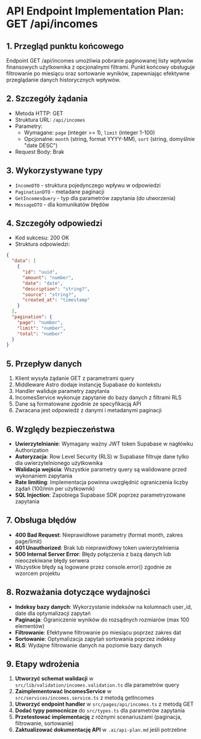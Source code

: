 # API Endpoint Implementation Plan: GET /api/incomes

## 1. Przegląd punktu końcowego

Endpoint GET /api/incomes umożliwia pobranie paginowanej listy wpływów finansowych użytkownika z opcjonalnymi filtrami. Punkt końcowy obsługuje filtrowanie po miesiącu oraz sortowanie wyników, zapewniając efektywne przeglądanie danych historycznych wpływów.

## 2. Szczegóły żądania

- Metoda HTTP: GET
- Struktura URL: `/api/incomes`
- Parametry:
  - Wymagane: `page` (integer >= 1), `limit` (integer 1-100)
  - Opcjonalne: `month` (string, format YYYY-MM), `sort` (string, domyślnie "date DESC")
- Request Body: Brak

## 3. Wykorzystywane typy

- `IncomeDTO` - struktura pojedynczego wpływu w odpowiedzi
- `PaginationDTO` - metadane paginacji
- `GetIncomesQuery` - typ dla parametrów zapytania (do utworzenia)
- `MessageDTO` - dla komunikatów błędów

## 4. Szczegóły odpowiedzi

- Kod sukcesu: 200 OK
- Struktura odpowiedzi:

```json
{
  "data": [
    {
      "id": "uuid",
      "amount": "number",
      "date": "date",
      "description": "string?",
      "source": "string?",
      "created_at": "timestamp"
    }
  ],
  "pagination": {
    "page": "number",
    "limit": "number",
    "total": "number"
  }
}
```

## 5. Przepływ danych

1. Klient wysyła żądanie GET z parametrami query
2. Middleware Astro dodaje instancję Supabase do kontekstu
3. Handler waliduje parametry zapytania
4. IncomesService wykonuje zapytanie do bazy danych z filtrami RLS
5. Dane są formatowane zgodnie ze specyfikacją API
6. Zwracana jest odpowiedź z danymi i metadanymi paginacji

## 6. Względy bezpieczeństwa

- **Uwierzytelnianie**: Wymagany ważny JWT token Supabase w nagłówku Authorization
- **Autoryzacja**: Row Level Security (RLS) w Supabase filtruje dane tylko dla uwierzytelnionego użytkownika
- **Walidacja wejścia**: Wszystkie parametry query są walidowane przed wykonaniem zapytania
- **Rate limiting**: Implementacja powinna uwzględnić ograniczenia liczby żądań (100/min per użytkownik)
- **SQL Injection**: Zapobiega Supabase SDK poprzez parametryzowane zapytania

## 7. Obsługa błędów

- **400 Bad Request**: Nieprawidłowe parametry (format month, zakres page/limit)
- **401 Unauthorized**: Brak lub nieprawidłowy token uwierzytelnienia
- **500 Internal Server Error**: Błędy połączenia z bazą danych lub nieoczekiwane błędy serwera
- Wszystkie błędy są logowane przez console.error() zgodnie ze wzorcem projektu

## 8. Rozważania dotyczące wydajności

- **Indeksy bazy danych**: Wykorzystanie indeksów na kolumnach user_id, date dla optymalizacji zapytań
- **Paginacja**: Ograniczenie wyników do rozsądnych rozmiarów (max 100 elementów)
- **Filtrowanie**: Efektywne filtrowanie po miesiącu poprzez zakres dat
- **Sortowanie**: Optymalizacja zapytań sortowania poprzez indeksy
- **RLS**: Wydajne filtrowanie danych na poziomie bazy danych

## 9. Etapy wdrożenia

1. **Utworzyć schemat walidacji** w `src/lib/validation/incomes.validation.ts` dla parametrów query
2. **Zaimplementować IncomesService** w `src/services/incomes.service.ts` z metodą getIncomes
3. **Utworzyć endpoint handler** w `src/pages/api/incomes.ts` z metodą GET
4. **Dodać typy pomocnicze** do `src/types.ts` dla parametrów zapytania
5. **Przetestować implementację** z różnymi scenariuszami (paginacja, filtrowanie, sortowanie)
6. **Zaktualizować dokumentację API** w `.ai/api-plan.md` jeśli potrzebne
